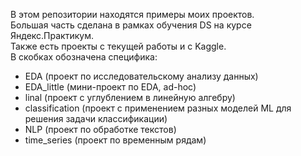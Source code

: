 В этом репозитории находятся примеры моих проектов.\
Большая часть сделана в рамках обучения DS на курсе Яндекс.Практикум.\
Также есть проекты с текущей работы и с Kaggle.\
В скобках обозначена специфика:
- EDA (проект по исследовательскому анализу данных)
- EDA_little (мини-проект по EDA, ad-hoc)
- linal (проект с углублением в линейную алгебру)
- classification (проект с применением разных моделей ML для решения задачи классификации)
- NLP (проект по обработке текстов)
- time_series (проект по временным рядам)

